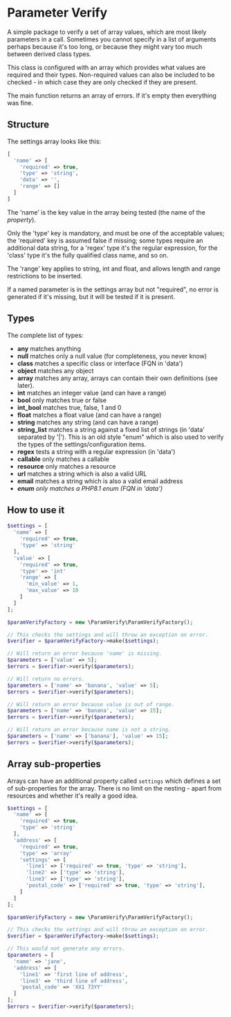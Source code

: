 Parameter Verify
================
A simple package to verify a set of array values, which are most likely
parameters in a call. Sometimes you cannot specify in a list of arguments
perhaps because it's too long, or because they might vary too much between
derived class types.

This class is configured with an array which provides what values are required
and their types. Non-required values can also be included to be checked - in
which case they are only checked if they are present.

The main function returns an array of errors. If it's empty then everything
was fine.

Structure
---------
The settings array looks like this:
```php
[
  'name' => [
    'required' => true,
    'type' => 'string',
    'data' => '',
    'range' => []
  ]
]
```
The 'name' is the key value in the array being tested (the name of the 
_property_).

Only the 'type' key is mandatory, and must be one of the acceptable values;
the 'required' key is assumed false if missing; some types require an
additional data string, for a 'regex' type it's the regular expression, for
the 'class' type it's the fully qualified class name, and so on.

The 'range' key applies to string, int and float, and allows length and
range restrictions to be inserted.

If a named parameter is in the settings array but not "required", no error is
generated if it's missing, but it will be tested if it is present.

Types
-----
The complete list of types:
 - **any** matches anything
 - **null** matches only a null value (for completeness, you never know)
 - **class** matches a specific class or interface (FQN in 'data')
 - **object** matches any object
 - **array** matches any array, arrays can contain their own definitions (see
   later).
 - **int** matches an integer value (and can have a range)
 - **bool** only matches true or false
 - **int_bool** matches true, false, 1 and 0
 - **float** matches a float value (and can have a range)
 - **string** matches any string (and can have a range)
 - **string_list** matches a string against a fixed list of strings (in 'data'
   separated by '|'). This is an old style "enum" which is also used to verify
   the types of the settings/configuration items.
 - **regex** tests a string with a regular expression (in 'data')
 - **callable** only matches a callable
 - **resource** only matches a resource
 - **url** matches a string which is also a valid URL
 - **email** matches a string which is also a valid email address
 - _**enum** only matches a PHP8.1 enum  (FQN in 'data')_

How to use it
-------------
```php
$settings = [
  'name' => [
    'required' => true,
    'type' => 'string'
  ],
  'value' => [
    'required' => true,
    'type' => 'int'
    'range' => [
      'min_value' => 1,
      'max_value' => 10
    ]
  ]
];

$paramVerifyFactory = new \ParamVerify\ParamVerifyFactory();

// This checks the settings and will throw an exception on error.
$verifier = $paramVerifyFactory->make($settings);

// Will return an error because 'name' is missing.
$parameters = ['value' => 5];
$errors = $verifier->verify($parameters);

// Will return no errors.
$parameters = ['name' => 'banana', 'value' => 5];
$errors = $verifier->verify($parameters);

// Will return an error because value is out of range.
$parameters = ['name' => 'banana', 'value' => 15];
$errors = $verifier->verify($parameters);

// Will return an error because name is not a string.
$parameters = ['name' => ['banana'], 'value' => 15];
$errors = $verifier->verify($parameters);
```

Array sub-properties
--------------------
Arrays can have an additional property called `settings` which defines a set of
sub-properties for the array. There is no limit on the nesting - apart from
resources and whether it's really a good idea.
```php
$settings = [
  'name' => [
    'required' => true,
    'type' => 'string'
  ],
  'address' => [
    'required' => true,
    'type' => 'array'
    'settings' => [
      'line1' => ['required' => true, 'type' => 'string'],
      'line2' => ['type' => 'string'],
      'line3' => ['type' => 'string'],
      'postal_code' => ['required' => true, 'type' => 'string'],
    ]
  ]
];

$paramVerifyFactory = new \ParamVerify\ParamVerifyFactory();

// This checks the settings and will throw an exception on error.
$verifier = $paramVerifyFactory->make($settings);

// This would not generate any errors.
$parameters = [
  'name' => 'jane',
  'address' => [
    'line1' => 'first line of address',
    'line3' => 'third line of address',
    'postal_code' => 'XX1 73YY'
  ]
];
$errors = $verifier->verify($parameters);
```
